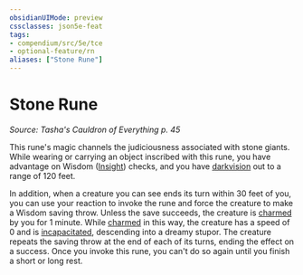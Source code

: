 ```yaml
---
obsidianUIMode: preview
cssclasses: json5e-feat
tags:
- compendium/src/5e/tce
- optional-feature/rn
aliases: ["Stone Rune"]
---
```

# Stone Rune
*Source: Tasha's Cauldron of Everything p. 45*  

This rune's magic channels the judiciousness associated with stone giants. While wearing or carrying an object inscribed with this rune, you have advantage on Wisdom ([Insight](4-Resources/Compendium/rules/skills.md#Insight)) checks, and you have [darkvision](4-Resources/Compendium/rules/senses.md#darkvision) out to a range of 120 feet.

In addition, when a creature you can see ends its turn within 30 feet of you, you can use your reaction to invoke the rune and force the creature to make a Wisdom saving throw. Unless the save succeeds, the creature is [charmed](4-Resources/Compendium/rules/conditions.md#charmed) by you for 1 minute. While [charmed](4-Resources/Compendium/rules/conditions.md#charmed) in this way, the creature has a speed of 0 and is [incapacitated](4-Resources/Compendium/rules/conditions.md#incapacitated), descending into a dreamy stupor. The creature repeats the saving throw at the end of each of its turns, ending the effect on a success. Once you invoke this rune, you can't do so again until you finish a short or long rest.